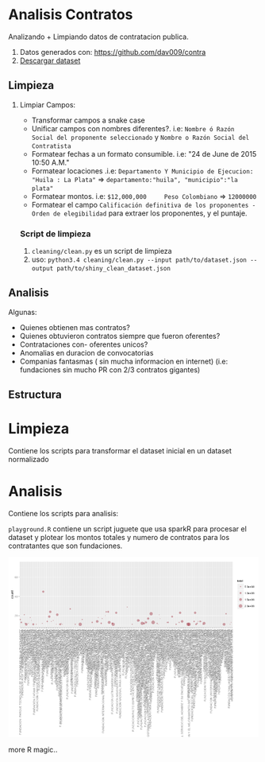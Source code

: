 # Analisis Contratos

Analizando + Limpiando datos de contratacion publica.


1. Datos generados con: https://github.com/dav009/contra
2. [Descargar dataset](https://github.com/dav009/contra/blob/master/datos_json_contratos_gov_co.torrent?raw=true)


## Limpieza

1. Limpiar Campos:
	- Transformar campos a snake case
	- Unificar campos con nombres diferentes?. i.e: `Nombre ó Razón Social del proponente seleccionado` y `Nombre o Razón Social del Contratista`
	- Formatear fechas a un formato consumible. i.e:  "24 de June      de 2015  10:50 A.M."
	- Formatear locaciones .i.e: `Departamento Y Municipio de Ejecucion: "Huila : La Plata"` => `departamento:"huila", "municipio":"la plata" `
	- Formatear montos. i.e: `$12,000,000     Peso Colombiano`  => `12000000`
	- Formatear el campo `Calificación definitiva de los proponentes - Orden de elegibilidad` para extraer los proponentes, y el puntaje.

	### Script de limpieza

	1. `cleaning/clean.py` es un script de limpieza
	2. uso: `python3.4 cleaning/clean.py --input path/to/dataset.json --output path/to/shiny_clean_dataset.json`

## Analisis

Algunas:


- Quienes obtienen mas contratos?
- Quienes obtuvieron contratos siempre que fueron oferentes?
- Contrataciones con- oferentes unicos?
- Anomalias en duracion de convocatorias
- Companias fantasmas ( sin mucha informacion en internet) (i.e: fundaciones sin mucho PR con 2/3 contratos gigantes)


## Estructura

# Limpieza

Contiene los scripts para transformar el dataset inicial en un dataset normalizado


# Analisis

Contiene los scripts para analisis:


`playground.R` contiene un script juguete que usa sparkR para procesar el dataset y plotear los montos totales y numero de contratos para los contratantes que son fundaciones.

![](https://raw.githubusercontent.com/OpenDataCo/AnalisisContratos/master/graphs/example.png)

more R magic..

